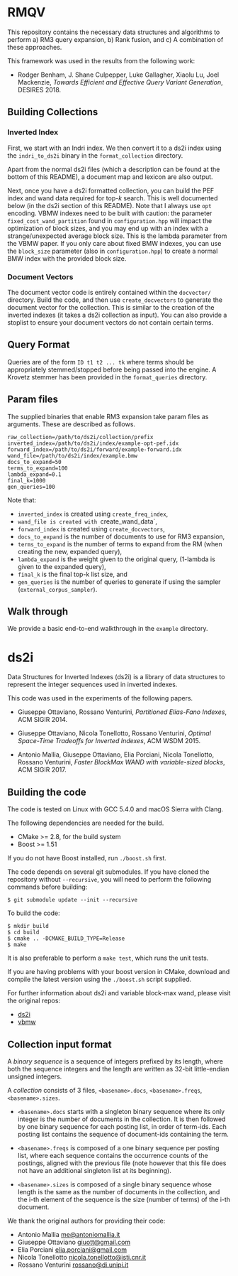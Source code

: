 RMQV
=======
This repository contains the necessary data structures and algorithms to perform a) RM3
query expansion, b) Rank fusion, and c) A combination of these approaches.

This framework was used in the results from the following work:
* Rodger Benham, J. Shane Culpepper, Luke Gallagher, Xiaolu Lu, Joel Mackenzie, _Towards Efficient and Effective Query Variant Generation_, DESIRES 2018.


Building Collections
--------------------
### Inverted Index ###
First, we start with an Indri index. We then convert it to a ds2i index using the `indri_to_ds2i`
binary in the `format_collection` directory. 

Apart from the normal ds2i files (which a description can be found at the bottom of this README),
a document map and lexicon are also output.

Next, once you have a ds2i formatted collection, you can build the PEF index and wand data required
for top-*k* search. This is well documented below (in the ds2i section of this README). Note that
I always use `opt` encoding. VBMW indexes need to be built with caution: the parameter 
`fixed_cost_wand_partition` found in
`configuration.hpp` will impact the optimization of block sizes, and you may end up with an index with
a strange/unexpected average block size. This is the lambda parameter from the VBMW paper.
If you only care about fixed BMW indexes, you can use
the `block_size` parameter (also in `configuration.hpp`) to create a normal BMW index with the 
provided block size.  

### Document Vectors ###
The document vector code is entirely contained within the `docvector/` directory. Build the code,
and then use `create_docvectors` to generate the document vector for the collection. This is
similar to the creation of the inverted indexes (it takes a ds2i collection as input). You can
also provide a stoplist to ensure your document vectors do not contain certain terms.

Query Format
------------
Queries are of the form `ID t1 t2 ... tk` where terms should be appropriately stemmed/stopped before
being passed into the engine. A Krovetz stemmer has been provided in the `format_queries` directory.


Param files
-----------
The supplied binaries that enable RM3 expansion take param files as arguments. These are described
as follows.
```
raw_collection=/path/to/ds2i/collection/prefix
inverted_index=/path/to/ds2i/index/example-opt-pef.idx
forward_index=/path/to/ds2i/forward/example-forward.idx
wand_file=/path/to/ds2i/index/example.bmw
docs_to_expand=50
terms_to_expand=100
lambda_expand=0.1
final_k=1000
gen_queries=100
```
Note that:
* `inverted_index` is created using `create_freq_index`, 
* `wand_file is created with `create_wand_data`, 
* `forward_index` is created using `create_docvectors`,
* `docs_to_expand` is the number of documents to use for RM3 expansion,
* `terms_to_expand` is the number of terms to expand from the RM (when creating the new, expanded query),
* `lambda_expand` is the weight given to the original query, (1-lambda is given to the expanded query),
* `final_k` is the final top-k list size, and
* `gen_queries` is the number of queries to generate if using the sampler (`external_corpus_sampler`). 

Walk through
------------
We provide a basic end-to-end walkthrough in the `example` directory.

ds2i
====

Data Structures for Inverted Indexes (ds2i) is a library of data structures to
represent the integer sequences used in inverted indexes.

This code was used in the experiments of the following papers.

* Giuseppe Ottaviano, Rossano Venturini, _Partitioned Elias-Fano Indexes_,
  ACM SIGIR 2014.

* Giuseppe Ottaviano, Nicola Tonellotto, Rossano Venturini, _Optimal Space-Time
  Tradeoffs for Inverted Indexes_, ACM WSDM 2015.

* Antonio Mallia, Giuseppe Ottaviano, Elia Porciani, Nicola Tonellotto, Rossano Venturini, _Faster BlockMax WAND with variable-sized blocks_, ACM SIGIR 2017.


Building the code
-----------------

The code is tested on Linux with GCC 5.4.0 and macOS Sierra with Clang.

The following dependencies are needed for the build.

* CMake >= 2.8, for the build system
* Boost >= 1.51

If you do not have Boost installed, run `./boost.sh` first.

The code depends on several git submodules. If you have cloned the repository
without `--recursive`, you will need to perform the following commands before
building:

    $ git submodule update --init --recursive

To build the code:

    $ mkdir build
    $ cd build
    $ cmake .. -DCMAKE_BUILD_TYPE=Release
    $ make

It is also preferable to perform a `make test`, which runs the unit tests.

If you are having problems with your boost version in CMake, download and compile the 
latest version using the `./boost.sh` script supplied.

For further information about ds2i and variable block-max wand, please visit the original repos:
* [ds2i](https://github.com/ot/ds2i)
* [vbmw](https://github.com/rossanoventurini/Variable-BMW)


Collection input format
-----------------------

A _binary sequence_ is a sequence of integers prefixed by its length, where both
the sequence integers and the length are written as 32-bit little-endian
unsigned integers.

A _collection_ consists of 3 files, `<basename>.docs`, `<basename>.freqs`,
`<basename>.sizes`.

* `<basename>.docs` starts with a singleton binary sequence where its only
  integer is the number of documents in the collection. It is then followed by
  one binary sequence for each posting list, in order of term-ids. Each posting
  list contains the sequence of document-ids containing the term.

* `<basename>.freqs` is composed of a one binary sequence per posting list, where
  each sequence contains the occurrence counts of the postings, aligned with the
  previous file (note however that this file does not have an additional
  singleton list at its beginning).

* `<basename>.sizes` is composed of a single binary sequence whose length is the
  same as the number of documents in the collection, and the i-th element of the
  sequence is the size (number of terms) of the i-th document.


We thank the original authors for providing their code:

* Antonio Mallia <me@antoniomallia.it>
* Giuseppe Ottaviano <giuott@gmail.com>
* Elia Porciani <elia.porciani@gmail.com>
* Nicola Tonellotto <nicola.tonellotto@isti.cnr.it>
* Rossano Venturini <rossano@di.unipi.it>
